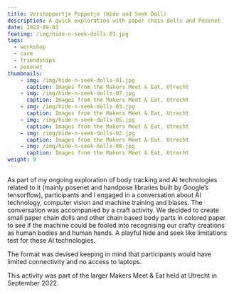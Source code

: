 ```yaml
---
title: Verstoppertje Poppetje (Hide and Seek Doll)
description: A quick exploration with paper chain dolls and Posenet
date: 2022-09-03
featimg: /img/hide-n-seek-dolls-01.jpg
tags: 
  - workshop
  - care
  - friendships
  - posenet
thumbnails:
    - img: /img/hide-n-seek-dolls-01.jpg
      caption: Images from the Makers Meet & Eat, Utrecht
    - img: /img/hide-n-seek-dolls-07.jpg
      caption: Images from the Makers Meet & Eat, Utrecht
    - img: /img/hide-n-seek-dolls-03.jpg
      caption: Images from the Makers Meet & Eat, Utrecht
    - img: /img/hide-n-seek-dolls-05.jpg
      caption: Images from the Makers Meet & Eat, Utrecht
    - img: /img/hide-n-seek-dolls-02.jpg
      caption: Images from the Makers Meet & Eat, Utrecht
    - img: /img/hide-n-seek-dolls-08.jpg
      caption: Images from the Makers Meet & Eat, Utrecht
weight: 9
---
```


As part of my ongoing exploration of body tracking and AI technologies related to it (mainly posenet and handpose libraries built by Google’s tensorflow), participants and I engaged in a conversation about AI technology, computer vision and machine training and biases. 
The conversation was accompanied by a craft activity. We decided to create small paper chain dolls and other chain based body parts in colored paper to see if the machine could be fooled into recognising our crafty creations as human bodies and human hands. A playful hide and seek like limitations test for these AI technologies. 

The format was devised keeping in mind that participants would have limited connectivity and no access to laptops. 

This activity was part of the larger Makers Meet & Eat held at Utrecht in September 2022. 

